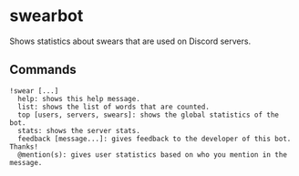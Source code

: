 # swearbot
 Shows statistics about swears that are used on Discord servers.

## Commands
```
!swear [...]
  help: shows this help message.
  list: shows the list of words that are counted.
  top [users, servers, swears]: shows the global statistics of the bot.
  stats: shows the server stats.
  feedback [message...]: gives feedback to the developer of this bot. Thanks!
  @mention(s): gives user statistics based on who you mention in the message.
```